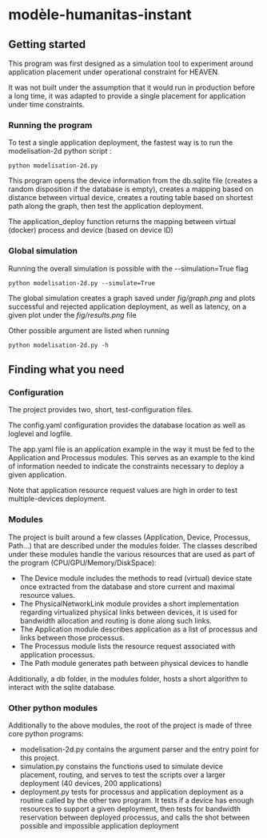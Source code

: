 # modèle-humanitas-instant

## Getting started

This program was first designed as a simulation tool to experiment around application placement under operational constraint for HEAVEN.

It was not built under the assumption that it would run in production before a long time, it was adapted to provide a single placement for application under time constraints.

### Running the program

To test a single application deployment, the fastest way is to run the modelisation-2d python script :

```
python modelisation-2d.py
```

This program opens the device information from the db.sqlite file (creates a random disposition if the database is empty), creates a mapping based on distance between virtual device, creates a routing table based on shortest path along the graph, then test the application deployment.

The application_deploy function returns the mapping between virtual (docker) process and device (based on device ID)

### Global simulation

Running the overall simulation is possible with the --simulation=True flag

```
python modelisation-2d.py --simulate=True
```

The global simulation creates a graph saved under *fig/graph.png* and plots successful and rejected application deployment, as well as latency, on a given plot under the *fig/results.png* file

Other possible argument are listed when running 

```
python modelisation-2d.py -h
```

## Finding what you need

### Configuration

The project provides two, short, test-configuration files.

The config.yaml configuration provides the database location as well as loglevel and logfile.

The app.yaml file is an application example in the way it must be fed to the Application and Processus modules. This serves as an example to the kind of information needed to indicate the constraints necessary to deploy a given application.

Note that application resource request values are high in order to test multiple-devices deployment.

### Modules

The project is built around a few classes (Application, Device, Processus, Path...) that are described under the modules folder. The classes described under these modules handle the various resources that are used as part of the program (CPU/GPU/Memory/DiskSpace):
- The Device module includes the methods to read (virtual) device state once extracted from the database and store current and maximal resource values.
- The PhysicalNetworkLink module provides a short implementation regarding virtualized physical links between devices, it is used for bandwidth allocation and routing is done along such links.
- The Application module describes application as a list of processus and links between those processus.
- The Processus module lists the resource request associated with application processus.
- The Path module generates path between physical devices to handle 

Additionally, a db folder, in the modules folder, hosts a short algorithm to interact with the sqlite database.

### Other python modules

Additionally to the above modules, the root of the project is made of three core python programs:
- modelisation-2d.py contains the argument parser and the entry point for this project.
- simulation.py constains the functions used to simulate device placement, routing, and serves to test the scripts over a larger deployment (40 devices, 200 applications)
- deployment.py tests for processus and application deployment as a routine called by the other two program. It tests if a device has enough resources to support a given deployment, then tests for bandwidth reservation between deployed processus, and calls the shot between possible and impossible application deployment
